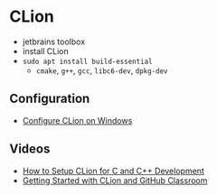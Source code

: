 # CLion

- jetbrains toolbox
- install CLion
- `sudo apt install build-essential`
  - `cmake`, `g++`, `gcc`, `libc6-dev`, `dpkg-dev`

## Configuration
- [Configure CLion on Windows](https://www.jetbrains.com/help/clion/quick-tutorial-on-configuring-clion-on-windows.html)

## Videos
- [How to Setup CLion for C and C++ Development](https://youtu.be/HSf-GiJr1Bs)
- [Getting Started with CLion and GitHub Classroom](https://youtu.be/GD64-1D4XEg)